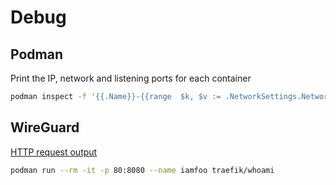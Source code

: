 # Debug

## Podman

Print the IP, network and listening ports for each container

```sh
podman inspect -f '{{.Name}}-{{range  $k, $v := .NetworkSettings.Networks}}{{$k}}-{{.IPAddress}} {{end}}-{{range $k, $v := .NetworkSettings.Ports}}{{ if not $v }}{{$k}} {{end}}{{end}} -{{range $k, $v := .NetworkSettings.Ports}}{{ if $v }}{{$k}} => {{range . }}{{ .HostIp}}:{{.HostPort}}{{end}}{{end}} {{end}}' $(podman ps -aq) | column -t -s-
```

## WireGuard

[HTTP request output](https://github.com/traefik/whoami)

```sh
podman run --rm -it -p 80:8080 --name iamfoo traefik/whoami
```
